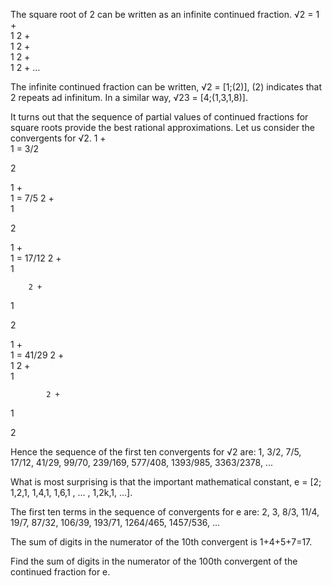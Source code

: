 The square root of 2 can be written as an infinite continued fraction.
√2 = 1 + 	
1
  	2 + 	
1
  	  	2 + 	
1
  	  	  	2 + 	
1
  	  	  	  	2 + ...

The infinite continued fraction can be written, √2 = [1;(2)], (2) indicates that 2 repeats ad infinitum. In a similar way, √23 = [4;(1,3,1,8)].

It turns out that the sequence of partial values of continued fractions for square roots provide the best rational approximations. Let us consider the convergents for √2.
1 + 	
1
	= 3/2
  	
2
	 
1 + 	
1
	= 7/5
  	2 + 	
1
  	  	
2
	 
1 + 	
1
	= 17/12
  	2 + 	
1
	 
  	  	2 + 	
1
	 
  	  	  	
2
	 
1 + 	
1
	= 41/29
  	2 + 	
1
  	  	2 + 	
1
	 
  	  	  	2 + 	
1
	 
  	  	  	  	
2
	 

Hence the sequence of the first ten convergents for √2 are:
1, 3/2, 7/5, 17/12, 41/29, 99/70, 239/169, 577/408, 1393/985, 3363/2378, ...

What is most surprising is that the important mathematical constant,
e = [2; 1,2,1, 1,4,1, 1,6,1 , ... , 1,2k,1, ...].

The first ten terms in the sequence of convergents for e are:
2, 3, 8/3, 11/4, 19/7, 87/32, 106/39, 193/71, 1264/465, 1457/536, ...

The sum of digits in the numerator of the 10th convergent is 1+4+5+7=17.

Find the sum of digits in the numerator of the 100th convergent of the continued fraction for e.
